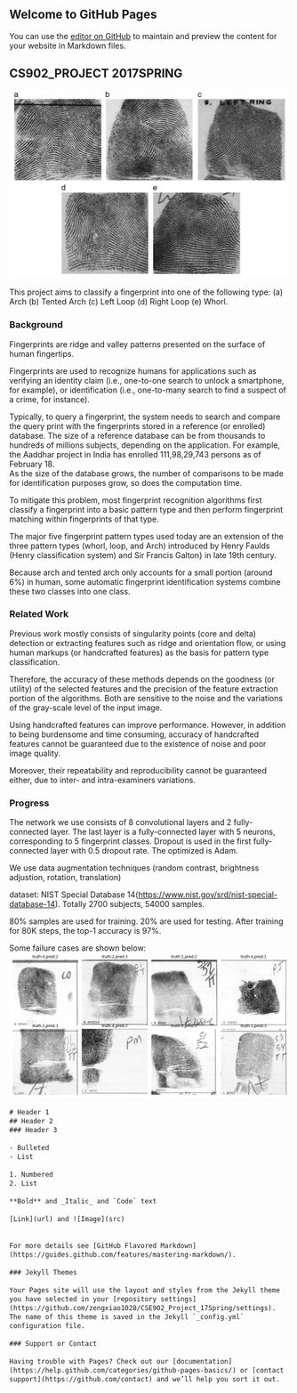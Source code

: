 ## Welcome to GitHub Pages

You can use the [editor on GitHub](https://github.com/zengxiao1028/CSE902_Project_17Spring/edit/master/README.md) to maintain and preview the content for your website in Markdown files.


## CS902_PROJECT 2017SPRING

![Image](proposal/fig/Fingerprint_classes.png)

This project aims to classify a fingerprint into one of the following type:
(a) Arch (b) Tented Arch (c) Left Loop (d) Right Loop (e) Whorl.

### Background

Fingerprints are ridge and valley patterns presented on the surface of human fingertips.

Fingerprints are used to recognize humans for applications such as verifying an identity claim (i.e., one-to-one search to  unlock a smartphone, for example), or identification (i.e., one-to-many search to find a suspect of a crime, for instance).

Typically, to query a fingerprint, the system needs to search and compare the query print with the fingerprints stored in a reference (or enrolled) database.  The size of a reference database can be from thousands to hundreds of millions subjects, depending on the application. For example, the Aaddhar project in India has enrolled 111,98,29,743 persons as of February 18.  
As the size of the database grows, the number of comparisons to be made for identification purposes grow, so does the computation time.

To mitigate this problem, most fingerprint recognition algorithms first classify a fingerprint into a basic pattern type and then perform fingerprint matching within fingerprints of that type.

The major five fingerprint pattern types used today are an extension of the three pattern types (whorl, loop, and Arch) introduced by Henry Faulds (Henry classification system) and Sir Francis Galton} in late 19th century. 

Because arch and tented arch only accounts for a small portion (around 6\%) in human, some automatic fingerprint identification systems combine these two classes into one class.

### Related Work
Previous work mostly consists of singularity points (core and delta) detection or extracting features such as ridge and orientation flow, or using human markups (or handcrafted features) as the basis for pattern type classification. 

Therefore, the accuracy of these methods depends on the goodness (or utility) of the selected features and the precision of the feature extraction portion of the algorithms. Both are sensitive to the noise and the variations of the gray-scale level of the input image.  

Using handcrafted features can improve performance.  However, in addition to being burdensome and time consuming, accuracy of handcrafted features cannot be guaranteed due to the existence of noise and poor image quality. 

Moreover, their repeatability and reproducibility cannot be guaranteed either, due to inter- and intra-examiners variations.  

### Progress

The network we use consists of 8 convolutional layers and 2 fully-connected layer. The last layer is a fully-connected layer with 5 neurons, corresponding to 5 fingerprint classes. Dropout is used in the first fully-connected layer with 0.5 dropout rate. The optimized is Adam.

We use data augmentation techniques (random contrast, brightness adjustion, rotation, translation)

dataset: NIST Special Database 14(https://www.nist.gov/srd/nist-special-database-14). Totally 2700 subjects, 54000 samples.

80% samples are used for training. 20% are used for testing.
After training for 80K steps, the top-1 accuracy is 97%.

Some failure cases are shown below:
![Image](proposal/fig/fail.png)

```
# Header 1
## Header 2
### Header 3

- Bulleted
- List

1. Numbered
2. List

**Bold** and _Italic_ and `Code` text

[Link](url) and ![Image](src)


For more details see [GitHub Flavored Markdown](https://guides.github.com/features/mastering-markdown/).

### Jekyll Themes

Your Pages site will use the layout and styles from the Jekyll theme you have selected in your [repository settings](https://github.com/zengxiao1028/CSE902_Project_17Spring/settings). The name of this theme is saved in the Jekyll `_config.yml` configuration file.

### Support or Contact

Having trouble with Pages? Check out our [documentation](https://help.github.com/categories/github-pages-basics/) or [contact support](https://github.com/contact) and we’ll help you sort it out.
